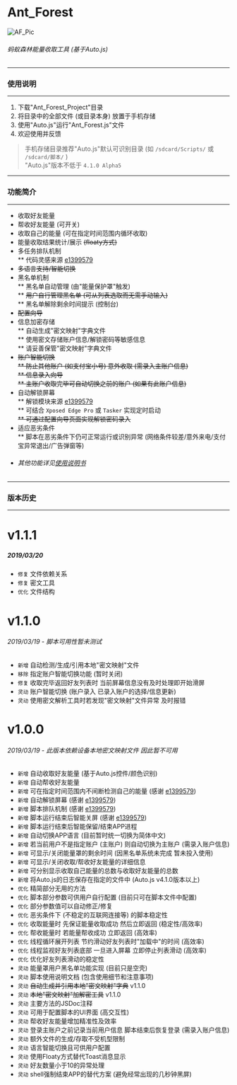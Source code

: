 # Ant_Forest  

![AF_Pic](https://github.com/SuperMonster003/Ant_Forest/blob/master/Github_Material/AF_Pic_361%C3%97103.png?raw=true)
###### 蚂蚁森林能量收取工具 (基于Auto.js)

******
### 使用说明
******
1. 下载"Ant_Forest_Project"目录  
2. 将目录中的全部文件 (或目录本身) 放置于手机存储    
3. 使用"Auto.js"运行"Ant_Forest.js"文件  
4. 欢迎使用并反馈
> 手机存储目录推荐"Auto.js"默认可识别目录 (如 `/sdcard/Scripts/` 或 `/sdcard/脚本/` )  
"Auto.js"版本不低于 `4.1.0 Alpha5`

******
### 功能简介
******
* 收取好友能量
* 帮收好友能量 (可开关)
* 收取自己的能量 (可在指定时间范围内循环收取)
* 能量收取结果统计/展示 ~~(floaty方式)~~  
* 多任务排队机制  
** 代码灵感来源 [e1399579](https://github.com/e1399579/autojs)  
* ~~多语言支持/智能切换~~
* 黑名单机制  
** 黑名单自动管理  (由"能量保护罩"触发)  
** ~~用户自行管理黑名单  (可从列表选取而无需手动输入)~~  
** 黑名单解除剩余时间提示 (控制台)  
* ~~配置向导~~  
* 信息加密存储  
** 自动生成"密文映射"字典文件  
** 使用密文存储账户信息/解锁密码等敏感信息  
** 请妥善保管"密文映射"字典文件
* ~~账户智能切换~~  
~~** 防止其他账户 (如支付宝小号) 意外收取 (需录入主账户信息)~~  
~~** 信息录入向导~~  
~~** 主账户收取完毕可自动切换之前的账户 (如果有此账户信息)~~  
* 自动解锁屏幕  
** 解锁模块来源 [e1399579](https://github.com/e1399579/autojs)  
** 可结合 `Xposed Edge Pro` 或 `Tasker` 实现定时启动  
~~** 可通过配置向导页面实现解锁密码录入~~  
* 适应恶劣条件  
** 脚本在恶劣条件下仍可正常运行或识别异常 (网络条件较差/意外来电/支付宝异常退出/广告弹窗等)  
* ###### 其他功能详见[使用说明书](https://github.com/SuperMonster003/Ant_Forest/blob/master/Ant_Forest_Project/Documents/Ant_Forest_User_Manual.md)


******
### 版本历史
******
  
# v1.1.1
##### 2019/03/20 
* `修复` 文件依赖关系
* `修复` 密文工具
* `优化` 文件结构

# v1.1.0
###### 2019/03/19 - 脚本可用性暂未测试 
* `新增` 自动检测/生成/引用本地"密文映射"文件
* `移除` 指定账户智能切换功能 (暂时关闭)
* `修复` 收取完毕返回好友列表时 当前屏幕信息没有及时处理即开始滑屏
* `灵动` 账户智能切换 (账户录入 已录入账户的选择/信息更新) 
* `灵动` 使用密文解析工具时若发现"密文映射"文件异常 及时报错 

# v1.0.0
###### 2019/03/19 - 此版本依赖设备本地密文映射文件 因此暂不可用
* `新增` 自动收取好友能量 (基于Auto.js控件/颜色识别)
* `新增` 自动帮收好友能量
* `新增` 可在指定时间范围内不间断检测自己的能量 (感谢 [e1399579](https://github.com/e1399579/autojs))
* `新增` 自动解锁屏幕 (感谢 [e1399579](https://github.com/e1399579/autojs))
* `新增` 脚本排队机制 (感谢 [e1399579](https://github.com/e1399579/autojs))
* `新增` 脚本运行结束后智能关屏 (感谢 [e1399579](https://github.com/e1399579/autojs))
* `新增` 脚本运行结束后智能保留/结束APP进程
* `新增` 自动切换APP语言 (目前暂时统一切换为简体中文)
* `新增` 若当前用户不是指定账户 (主账户) 则自动切换为主账户 (需录入账户信息)
* `新增` 可显示/关闭能量罩的剩余时间 (因黑名单系统未完成 暂未投入使用)
* `新增` 可显示/关闭收取/帮收好友能量的详细信息
* `新增` 可分别显示收取自己能量的总数与收取好友能量的总数
* `新增` 将Auto.js的日志保存在指定的文件中 (Auto.js v4.1.0版本以上)
* `优化` 精简部分无用的方法
* `优化` 脚本部分参数可供用户自行配置 (目前只可在脚本文件中配置)
* `优化` 部分参数值可以自动修正/修复 
* `优化` 恶劣条件下 (不稳定的互联网连接等) 的脚本稳定性 
* `优化` 收取能量时 先保证能量收取成功 然后立即返回 (稳定性/高效率) 
* `优化` 帮收能量时 若能量帮收成功 立即返回 (高效率) 
* `优化` 线程循环展开列表 节约滑动好友列表时"加载中"的时间 (高效率) 
* `优化` 线程监视好友列表底部 一旦进入屏幕 立即停止列表滑动 (高效率) 
* `优化` 优化好友列表滑动的稳定性 
* `灵动` 能量罩用户黑名单功能实现 (目前只是空壳)
* `灵动` 脚本使用说明文档 (包含使用细节和注意事项)
* `灵动` ~~自动生成并引用本地"密文映射"字典~~ v1.1.0
* `灵动` ~~本地"密文映射"加解密工具~~ v1.1.0
* `灵动` 主要方法的JSDoc注释
* `灵动` 可用于配置脚本的UI界面 (高交互性)
* `灵动` 帮收好友能量增加精准性及效率
* `灵动` 登录主账户之前记录当前用户信息 脚本结束后恢复登录 (需录入账户信息)
* `灵动` 额外文件的生成/存取不受机型限制
* `灵动` 语言智能切换且可供用户配置
* `灵动` 使用Floaty方式替代Toast消息显示
* `灵动` 好友数量小于10的异常处理
* `灵动` shell强制结束APP的替代方案 (避免经常出现的几秒钟黑屏)
